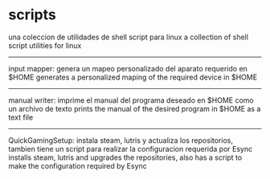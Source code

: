 # scripts
una coleccion de utilidades de shell script para linux
a collection of shell script utilities for linux

---------------------------------------------------------------------------------------------------------------------

input mapper:
  genera un mapeo personalizado del aparato requerido en $HOME
  generates a personalized maping of the required device in $HOME

---------------------------------------------------------------------------------------------------------------------

manual writer:
  imprime el manual del programa deseado en $HOME como un archivo de texto
  prints the manual of the desired program in $HOME as a text file

---------------------------------------------------------------------------------------------------------------------

QuickGamingSetup:
  instala steam, lutris y actualiza los repositorios, tambien tiene un script para realizar la configuracion requerida por Esync
   installs steam, lutris and upgrades the repositories, also has a script to make the configuration required by Esync
